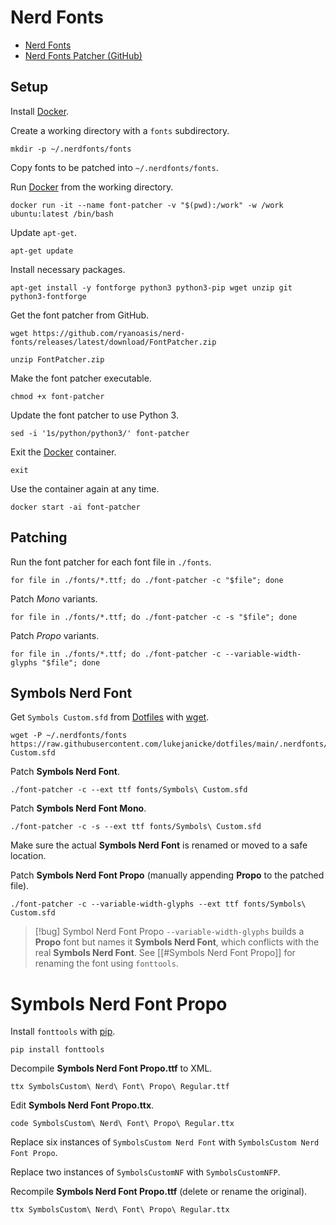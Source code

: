 # Nerd Fonts

- [Nerd Fonts](https://www.nerdfonts.com/)
- [Nerd Fonts Patcher (GitHub)](https://github.com/ryanoasis/nerd-fonts#font-patcher)

## Setup

Install [Docker](Docker.md).

Create a working directory with a `fonts` subdirectory.

```shell
mkdir -p ~/.nerdfonts/fonts
```

Copy fonts to be patched into `~/.nerdfonts/fonts`.

Run [Docker](Docker.md) from the working directory.

```shell
docker run -it --name font-patcher -v "$(pwd):/work" -w /work ubuntu:latest /bin/bash
```

Update `apt-get`.

```shell
apt-get update
```

Install necessary packages.

```shell
apt-get install -y fontforge python3 python3-pip wget unzip git python3-fontforge
```

Get the font patcher from GitHub.

```shell
wget https://github.com/ryanoasis/nerd-fonts/releases/latest/download/FontPatcher.zip
```

```shell
unzip FontPatcher.zip
```

Make the font patcher executable.

```shell
chmod +x font-patcher
```

Update the font patcher to use Python 3.

```shell
sed -i '1s/python/python3/' font-patcher
```

Exit the [Docker](Docker.md) container.

```shell
exit
```

Use the container again at any time.

```shell
docker start -ai font-patcher
```

## Patching

Run the font patcher for each font file in `./fonts`.

```shell
for file in ./fonts/*.ttf; do ./font-patcher -c "$file"; done
```

Patch *Mono* variants.

```shell
for file in ./fonts/*.ttf; do ./font-patcher -c -s "$file"; done
```

Patch *Propo* variants.

```shell
for file in ./fonts/*.ttf; do ./font-patcher -c --variable-width-glyphs "$file"; done
```

## Symbols Nerd Font

Get  `Symbols Custom.sfd` from [Dotfiles](Dotfiles.md) with [wget](wget.md).

```shell
wget -P ~/.nerdfonts/fonts https://raw.githubusercontent.com/lukejanicke/dotfiles/main/.nerdfonts/Symbols\ Custom.sfd
```

Patch **Symbols Nerd Font**.

```shell
./font-patcher -c --ext ttf fonts/Symbols\ Custom.sfd
```

Patch **Symbols Nerd Font Mono**.

```shell
./font-patcher -c -s --ext ttf fonts/Symbols\ Custom.sfd
```

Make sure the actual **Symbols Nerd Font** is renamed or moved to a safe location.

Patch  **Symbols Nerd Font Propo** (manually appending **Propo** to the patched file).

```shell
./font-patcher -c --variable-width-glyphs --ext ttf fonts/Symbols\ Custom.sfd
```

> [!bug] Symbol Nerd Font Propo
> `--variable-width-glyphs` builds a **Propo** font but names it **Symbols Nerd Font**, which conflicts with the real **Symbols Nerd Font**. See [[#Symbols Nerd Font Propo]] for renaming the font using `fonttools`.

# Symbols Nerd Font Propo

Install `fonttools` with [pip](Python.md).

```shell
pip install fonttools
```

Decompile **Symbols Nerd Font Propo.ttf** to XML.

```shell
ttx SymbolsCustom\ Nerd\ Font\ Propo\ Regular.ttf
```

Edit **Symbols Nerd Font Propo.ttx**.

```shell
code SymbolsCustom\ Nerd\ Font\ Propo\ Regular.ttx
```

Replace six instances of `SymbolsCustom Nerd Font` with `SymbolsCustom Nerd Font Propo`.

Replace two instances of `SymbolsCustomNF` with `SymbolsCustomNFP`.

Recompile **Symbols Nerd Font Propo.ttf** (delete or rename the original).

```shell
ttx SymbolsCustom\ Nerd\ Font\ Propo\ Regular.ttx
```
